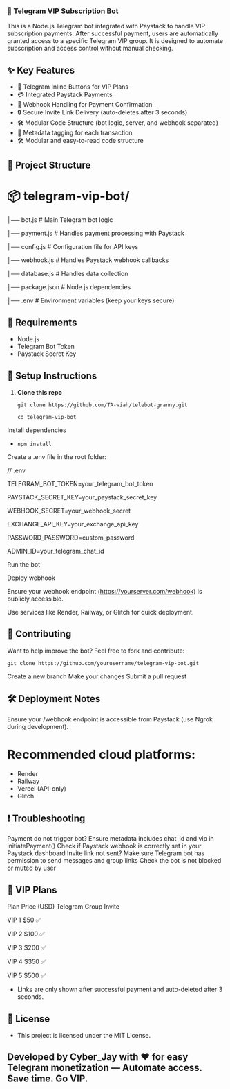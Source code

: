 ### 💎 Telegram VIP Subscription Bot
This is a Node.js Telegram bot integrated with Paystack to handle VIP subscription payments. After successful payment, users are automatically granted access to a specific Telegram VIP group. It is designed to automate subscription and access control without manual checking.

## ✨ Key Features

- 🔘 Telegram Inline Buttons for VIP Plans
- 💳 Integrated Paystack Payments
- 🔁 Webhook Handling for Payment Confirmation
- 🔒 Secure Invite Link Delivery (auto-deletes after 3 seconds)
- 🛠️ Modular Code Structure (bot logic, server, and webhook separated)
- 🧾 Metadata tagging for each transaction
- 🛠️ Modular and easy-to-read code structure

## 📁 Project Structure

# 📦 telegram-vip-bot/ 

│── bot.js          # Main Telegram bot logic

│── payment.js      # Handles payment processing with Paystack

│── config.js       # Configuration file for API keys

│── webhook.js      # Handles Paystack webhook callbacks

│── database.js     # Handles data collection

│── package.json    # Node.js dependencies

│── .env            # Environment variables (keep your keys secure)



## 🧩 Requirements

- Node.js
- Telegram Bot Token
- Paystack Secret Key

## 🔧 Setup Instructions

1. **Clone this repo**

   `git clone https://github.com/TA-wiah/telebot-granny.git`
   
   `cd telegram-vip-bot`

Install dependencies
- `npm install`

Create a .env file in the root folder:

// .env

TELEGRAM_BOT_TOKEN=your_telegram_bot_token

PAYSTACK_SECRET_KEY=your_paystack_secret_key

WEBHOOK_SECRET=your_webhook_secret

EXCHANGE_API_KEY=your_exchange_api_key

PASSWORD_PASSWORD=custom_password

ADMIN_ID=your_telegram_chat_id

Run the bot

Deploy webhook

Ensure your webhook endpoint (https://yourserver.com/webhook) is publicly accessible.

Use services like Render, Railway, or Glitch for quick deployment.

## 🤝 Contributing

Want to help improve the bot? 
Feel free to fork and contribute:

`git clone https://github.com/yourusername/telegram-vip-bot.git`

Create a new branch
Make your changes
Submit a pull request

## 🛠️ Deployment Notes

Ensure your /webhook endpoint is accessible from Paystack (use Ngrok during development).

# Recommended cloud platforms:
- Render
- Railway
- Vercel (API-only)
- Glitch



## ❗ Troubleshooting

Payment do not trigger bot?
Ensure metadata includes chat_id and vip in initiatePayment()
Check if Paystack webhook is correctly set in your Paystack dashboard
Invite link not sent?
Make sure Telegram bot has permission to send messages and group links
Check the bot is not blocked or muted by user


## 💬 VIP Plans
Plan	 Price (USD)	 Telegram Group Invite

VIP 1	  $50	           ✅

VIP 2	  $100		   ✅

VIP 3	  $200	           ✅

VIP 4	  $350	           ✅

VIP 5	  $500	           ✅

- Links are only shown after successful payment and auto-deleted after 3 seconds.

## 📜 License

- This project is licensed under the MIT License.

Developed by Cyber_Jay with ❤️ for easy Telegram monetization — Automate access. Save time. Go VIP.
---
